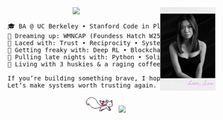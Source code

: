 <div align="center">
<img src="https://raw.githubusercontent.com/samanthajyee/samanthajyee/main/Polaroid.png" width="25%" align="right" />
<img src="https://readme-typing-svg.demolab.com?font=Inconsolata&weight=500&size=50&duration=4000&pause=300&color=e0acea&center=true&vCenter=true&multiline=true&repeat=false&random=false&width=1300&height=140&lines=Oh%2C+hi!+Let%E2%80%99s+skip+the+small+talk%2C+shall+we%3F;I%E2%80%99m+Sam%2C+a+self-taught+programmer+%E2%9C%BD" width="70%" />
<pre>
    🎓 BA @ UC Berkeley • Stanford Code in Place 2024 • UN Youth Delegate
    💫 Dreaming up: WMNCAP (Foundess Hatch W25) • AI Trading Bot • 2 iPhone Apps
    🧵 Laced with: Trust • Reciprocity • Systems thinking • Intentional design
    🫦 Getting freaky with: Deep RL • Blockchain • Smart contract architecture   
    🌙 Pulling late nights with: Python • Solidity • JS • React • SQL • VSCode
    🐺 Living with 3 huskies & a raging coffee addiction (I do not sleep lol)<br>
    If you’re building something brave, I hope you don’t do it alone.
    Let’s make systems worth trusting again. ✽ <a href="https://samanthajyee.webflow.io">I also make custom sites here.</a>
</pre>
<img src="https://raw.githubusercontent.com/samanthajyee/samanthajyee/refs/heads/main/Kyubey.gif" height="40" />
<img src="https://komarev.com/ghpvc/?username=samanthajyee&color=e0acea">
</div>
